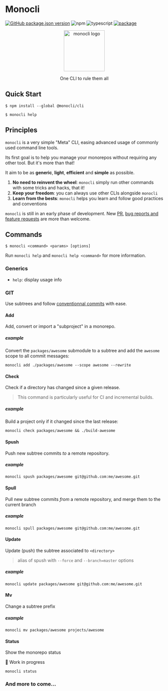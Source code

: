 # Monocli

[![GitHub package.json version](https://img.shields.io/github/package-json/v/noelmace/monocli)](https://github.com/noelmace/monocli/blob/master/CHANGELOG.md) ![npm](https://img.shields.io/npm/l/@monocli/cli) ![typescript](https://img.shields.io/npm/types/@monocli/cli) [![package](https://img.shields.io/npm/v/@monocli/cli)](https://www.npmjs.com/package/@monocli/cli)

<p align="center">
  <img
    src="https://raw.githubusercontent.com/noelmace/monocli/fd9bf5d35bb3b5ebc88a79ba22e83c8335947e01/logo.png"
    alt="monocli logo"
    height="130"
  />
</p>

<p align="center">One CLI to rule them all</p>

## Quick Start

```shell-session
$ npm install --global @monocli/cli

$ monocli help
```

## Principles

`monocli` is a very simple "Meta" CLI, easing advanced usage of commonly used command line tools.

Its first goal is to help you manage your monorepos without requiring any other tool. But it's more than that!

It aim to be as **generic**, **light**, **efficient** and **simple** as possible.

1. **No need to reinvent the wheel**: `monocli` simply run other commands with some tricks and hacks, that it!
2. **Keep your freedom**: you can always use other CLIs alongside `monocli`
3. **Learn from the bests**: `monocli` helps you learn and follow good practices and conventions

`monocli` is still in an early phase of development. New [PR](https://github.com/noelmace/monocli/fork), [bug reports and feature requests](https://github.com/noelmace/monocli/issues/new/choose) are more than welcome.

## Commands

```shell-session
$ monocli <command> <params> [options]
```

Run `monocli help` and `monocli help <command>` for more information.

### Generics

- `help`: display usage info

### GIT

Use subtrees and follow [conventionnal commits](https://www.conventionalcommits.org) with ease.

#### Add

Add, convert or import a "subproject" in a monorepo.

##### example

Convert the `packages/awesome` submodule to a subtree and add the `awesome` scope to all commit messages:

```
monocli add ./packages/awesome --scope awesome --rewrite
```

#### Check

Check if a directory has changed since a given release.

> This command is particularly useful for CI and incremental builds.

##### example

Build a project only if it changed since the last release:

```
monocli check packages/awesome && ./build-awesome
```

#### Spush

Push new subtree commits *to* a remote repository.

##### example

```
monocli spush packages/awesome git@github.com:me/awesome.git
```

#### Spull

Pull new subtree commits *from* a remote repository, and merge them to the current branch

##### example

```
monocli spull packages/awesome git@github.com:me/awesome.git
```

#### Update

Update (push) the subtree associated to `<directory>`

> alias of spush with `--force` and `--branch=master` options

##### example

```
monocli update packages/awesome git@github.com:me/awesome.git
```

#### Mv

Change a subtree prefix

##### example

```
monocli mv packages/awesome projects/awesome
```

#### Status

Show the monorepo status

:construction: Work in progress

```
monocli status
```

### And more to come...

